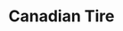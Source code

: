 ---
title: "Canadian Tire"
url: /vaudreuil-dorion/canadian-tire-boulevard-de-la-gare/
shop: department store
---